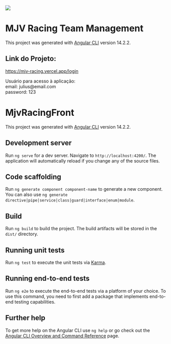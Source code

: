 <img src="https://img.shields.io/badge/STATUS-CONCLUÍDO-green"/>

# MJV Racing Team Management

This project was generated with [Angular CLI](https://github.com/angular/angular-cli) version 14.2.2.

## Link do Projeto:

https://mjv-racing.vercel.app/login

<p>Usuário para acesso à aplicação:<br> 
email: julius@email.com<br> 
password: 123</p>

# MjvRacingFront

This project was generated with [Angular CLI](https://github.com/angular/angular-cli) version 14.2.2.

## Development server

Run `ng serve` for a dev server. Navigate to `http://localhost:4200/`. The application will automatically reload if you change any of the source files.

## Code scaffolding

Run `ng generate component component-name` to generate a new component. You can also use `ng generate directive|pipe|service|class|guard|interface|enum|module`.

## Build

Run `ng build` to build the project. The build artifacts will be stored in the `dist/` directory.

## Running unit tests

Run `ng test` to execute the unit tests via [Karma](https://karma-runner.github.io).

## Running end-to-end tests

Run `ng e2e` to execute the end-to-end tests via a platform of your choice. To use this command, you need to first add a package that implements end-to-end testing capabilities.

## Further help

To get more help on the Angular CLI use `ng help` or go check out the [Angular CLI Overview and Command Reference](https://angular.io/cli) page.
